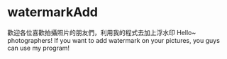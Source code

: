 # watermarkAdd

歡迎各位喜歡拍攝照片的朋友們，利用我的程式去加上浮水印
Hello~ photographers! If you want to add watermark on your pictures, you guys can use my program!
